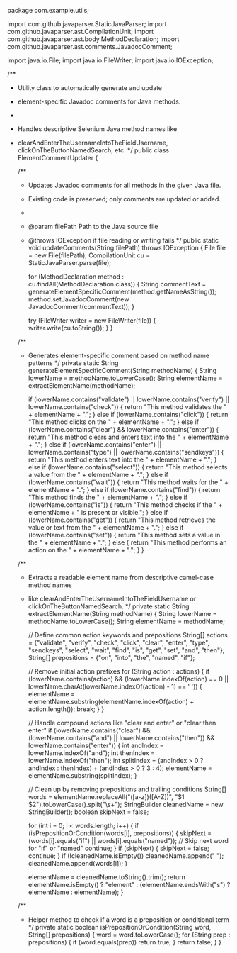 package com.example.utils;

import com.github.javaparser.StaticJavaParser;
import com.github.javaparser.ast.CompilationUnit;
import com.github.javaparser.ast.body.MethodDeclaration;
import com.github.javaparser.ast.comments.JavadocComment;

import java.io.File;
import java.io.FileWriter;
import java.io.IOException;

/**
 * Utility class to automatically generate and update
 * element-specific Javadoc comments for Java methods.
 * 
 * Handles descriptive Selenium Java method names like
 * clearAndEnterTheUsernameIntoTheFieldUsername, clickOnTheButtonNamedSearch, etc.
 */
public class ElementCommentUpdater {

    /**
     * Updates Javadoc comments for all methods in the given Java file.
     * Existing code is preserved; only comments are updated or added.
     *
     * @param filePath Path to the Java source file
     * @throws IOException if file reading or writing fails
     */
    public static void updateComments(String filePath) throws IOException {
        File file = new File(filePath);
        CompilationUnit cu = StaticJavaParser.parse(file);

        for (MethodDeclaration method : cu.findAll(MethodDeclaration.class)) {
            String commentText = generateElementSpecificComment(method.getNameAsString());
            method.setJavadocComment(new JavadocComment(commentText));
        }

        try (FileWriter writer = new FileWriter(file)) {
            writer.write(cu.toString());
        }
    }

    /**
     * Generates element-specific comment based on method name patterns
     */
    private static String generateElementSpecificComment(String methodName) {
        String lowerName = methodName.toLowerCase();
        String elementName = extractElementName(methodName);

        if (lowerName.contains("validate") || lowerName.contains("verify") || lowerName.contains("check")) {
            return "This method validates the " + elementName + ".";
        } else if (lowerName.contains("click")) {
            return "This method clicks on the " + elementName + ".";
        } else if (lowerName.contains("clear") && lowerName.contains("enter")) {
            return "This method clears and enters text into the " + elementName + ".";
        } else if (lowerName.contains("enter") || lowerName.contains("type") || lowerName.contains("sendkeys")) {
            return "This method enters text into the " + elementName + ".";
        } else if (lowerName.contains("select")) {
            return "This method selects a value from the " + elementName + ".";
        } else if (lowerName.contains("wait")) {
            return "This method waits for the " + elementName + ".";
        } else if (lowerName.contains("find")) {
            return "This method finds the " + elementName + ".";
        } else if (lowerName.contains("is")) {
            return "This method checks if the " + elementName + " is present or visible.";
        } else if (lowerName.contains("get")) {
            return "This method retrieves the value or text from the " + elementName + ".";
        } else if (lowerName.contains("set")) {
            return "This method sets a value in the " + elementName + ".";
        } else {
            return "This method performs an action on the " + elementName + ".";
        }
    }

    /**
     * Extracts a readable element name from descriptive camel-case method names
     * like clearAndEnterTheUsernameIntoTheFieldUsername or clickOnTheButtonNamedSearch.
     */
    private static String extractElementName(String methodName) {
        String lowerName = methodName.toLowerCase();
        String elementName = methodName;

        // Define common action keywords and prepositions
        String[] actions = {"validate", "verify", "check", "click", "clear", "enter", "type", "sendkeys", 
                          "select", "wait", "find", "is", "get", "set", "and", "then"};
        String[] prepositions = {"on", "into", "the", "named", "if"};

        // Remove initial action prefixes
        for (String action : actions) {
            if (lowerName.contains(action) && (lowerName.indexOf(action) == 0 || 
                    lowerName.charAt(lowerName.indexOf(action) - 1) == ' ')) {
                elementName = elementName.substring(elementName.indexOf(action) + action.length());
                break;
            }
        }

        // Handle compound actions like "clear and enter" or "clear then enter"
        if (lowerName.contains("clear") && (lowerName.contains("and") || lowerName.contains("then")) &&
            lowerName.contains("enter")) {
            int andIndex = lowerName.indexOf("and");
            int thenIndex = lowerName.indexOf("then");
            int splitIndex = (andIndex > 0 ? andIndex : thenIndex) + (andIndex > 0 ? 3 : 4);
            elementName = elementName.substring(splitIndex);
        }

        // Clean up by removing prepositions and trailing conditions
        String[] words = elementName.replaceAll("([a-z])([A-Z])", "$1 $2").toLowerCase().split("\\s+");
        StringBuilder cleanedName = new StringBuilder();
        boolean skipNext = false;

        for (int i = 0; i < words.length; i++) {
            if (isPrepositionOrCondition(words[i], prepositions)) {
                skipNext = (words[i].equals("if") || words[i].equals("named")); // Skip next word for "if" or "named"
                continue;
            }
            if (skipNext) {
                skipNext = false;
                continue;
            }
            if (!cleanedName.isEmpty()) cleanedName.append(" ");
            cleanedName.append(words[i]);
        }

        elementName = cleanedName.toString().trim();
        return elementName.isEmpty() ? "element" : (elementName.endsWith("s") ? elementName : elementName);
    }

    /**
     * Helper method to check if a word is a preposition or conditional term
     */
    private static boolean isPrepositionOrCondition(String word, String[] prepositions) {
        word = word.toLowerCase();
        for (String prep : prepositions) {
            if (word.equals(prep)) return true;
        }
        return false;
    }
}
